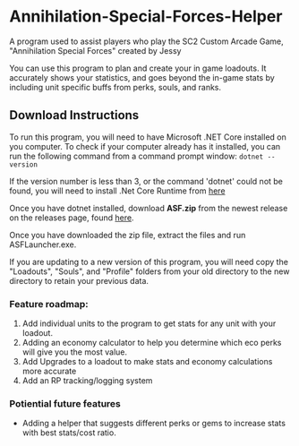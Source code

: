 # Annihilation-Special-Forces-Helper
A program used to assist players who play the SC2 Custom Arcade Game, "Annihilation Special Forces" created by Jessy

You can use this program to plan and create your in game loadouts. It accurately shows your statistics, and goes beyond the in-game stats by including unit specific buffs from perks, souls, and ranks.

## Download Instructions
To run this program, you will need to have Microsoft .NET Core installed on you computer. To check if your computer already has it installed, you can run the following command from a command prompt window:
`dotnet --version`

If the version number is less than 3, or the command 'dotnet' could not be found, you will need to install .Net Core Runtime from [here](https://dotnet.microsoft.com/download/dotnet-core/current/runtime)

Once you have dotnet installed, download <b>ASF.zip</b> from the newest release on the releases page, found [here](https://github.com/vbergaaa/Annihilation-Special-Forces-Helper/releases).

Once you have downloaded the zip file, extract the files and run ASFLauncher.exe.

If you are updating to a new version of this program, you will need copy the "Loadouts", "Souls", and "Profile" folders from your old directory to the new directory to retain your previous data.

### Feature roadmap:
1. Add individual units to the program to get stats for any unit with your loadout.
2. Adding an economy calculator to help you determine which eco perks will give you the most value.
3. Add Upgrades to a loadout to make stats and economy calculations more accurate
4. Add an RP tracking/logging system

### Potiential future features
- Adding a helper that suggests different perks or gems to increase stats with best stats/cost ratio.
